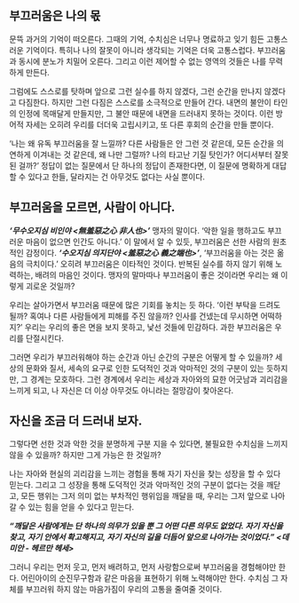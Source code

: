 ## 부끄러움은 나의 몫

문뜩 과거의 기억이 떠오른다. 그때의 기억, 수치심은 너무나 명료하고 잊기 힘든 고통스러운 기억이다. 특히나 나의 잘못이 아니라 생각되는 기억은 더욱 고통스럽다. 부끄러움과 동시에 분노가 치밀어 오른다. 그리고 이런 제어할 수 없는 영역의 것들은 나를 무력하게 만든다.

그럼에도 스스로를 탓하며 앞으로 그런 실수를 하지 않겠다, 그런 순간을 만나지 않겠다고 다짐한다. 하지만 그런 다짐은 스스로를 소극적으로 만들어 간다. 내면의 불안이 타인의 인정에 목매달게 만들지만, 그 불안 때문에 내면을 드러내지 못하는 것이다. 이런 방어적 자세는 오히려 우리를 더더욱 고립시키고, 또 다른 후회의 순간을 만들 뿐이다.

‘나는 왜 유독 부끄러움을 잘 느낄까? 다른 사람들은 안 그런 것 같은데, 모든 순간을 의연하게 이겨내는 것 같은데, 왜 나만 그럴까? 나의 타고난 기질 탓인가? 어디서부터 잘못된 걸까?’ 정답이 없는 질문에서 단 하나의 정답이 존재한다면, 이 질문에 명확하게 대답할 수 있다고 한들, 달라지는 건 아무것도 없다는 사실 뿐이다.

## 부끄러움을 모르면, 사람이 아니다.

_**‘무수오지심 비인야 <無羞惡之心 非人也>’**_ 맹자의 말이다. ‘악한 일을 행하고도 부끄러운 마음이 없으면 인간도 아니다.’ 이 말에서 알 수 있듯, 부끄러움은 선한 사람의 원초적인 감정이다. _**‘수오지심 의지단야 <羞惡之心 義之端也>’**_, ‘부끄러움을 아는 것은 옮음의 극치이다.’ 오히려 부끄러움은 이타적인 것이다. 반복된 실수를 하지 않기 위해 노력하는, 배려의 마음인 것이다. 맹자의 말마따나 부끄러움이 좋은 것이라면 우리는 왜 이렇게 괴로운 것일까?

우리는 살아가면서 부끄러움 때문에 많은 기회를 놓치는 듯 하다. ‘이런 부탁을 드려도 될까? 혹여나 다른 사람들에게 피해를 주진 않을까? 인사를 건넸는데 무시하면 어떡하지?’ 우리는 우리의 좋은 면을 보지 못하고, 낯선 것들에 민감하다. 과한 부끄러움은 우리를 단절시킨다.

그러면 우리가 부끄러워해야 하는 순간과 아닌 순간의 구분은 어떻게 할 수 있을까? 세상의 문화와 질서, 세속의 요구로 인한 도덕적인 것과 악마적인 것의 구분이 있는 듯하지만, 그 경계는 모호하다. 그런 경계에서 우리는 세상과 자아와의 묘한 어긋남과 괴리감을 느끼게 되고, 나 자신은 더 이상 아무것도 아니라는 절망감이 찾아온다.

## 자신을 조금 더 드러내 보자.

그렇다면 선한 것과 악한 것을 분명하게 구분 지을 수 있다면, 불필요한 수치심을 느끼지 않을 수 있을까? 하지만 그게 가능은 한 것일까?

나는 자아와 현실의 괴리감을 느끼는 경험을 통해 자기 자신을 찾는 성장을 할 수 있다 믿는다. 그리고 그 성장을 통해 도덕적인 것과 악마적인 것의 구분이 없다는 것을 깨닫고, 모든 행위는 그저 의미 없는 부차적인 행위임을 깨달을 때, 우리는 그저 앞으로 나아갈 수 있는 힘을 얻을 수 있다고 믿는다.

_**“깨달은 사람에게는 단 하나의 의무가 있을 뿐 그 어떤 다른 의무도 없었다. 자기 자신을 찾고, 자기 안에서 확고해지고, 자기 자신의 길을 더듬어 앞으로 나아가는 것이었다.” <데미안 - 헤르만 헤세>**_

그러니 우리는 먼저 웃고, 먼저 배려하고, 먼저 사랑함으로써 부끄러움을 경험해야만 한다. 어린아이의 순진무구함과 같은 마음을 표현하기 위해 노력해야만 한다. 수치심 그 자체를 부끄러워 하지 않는 마음가짐이 우리의 고통을 줄여줄 것이다.
